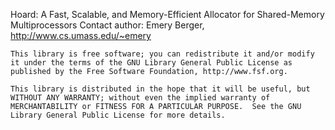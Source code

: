 Hoard: A Fast, Scalable, and Memory-Efficient Allocator
       for Shared-Memory Multiprocessors
Contact author: Emery Berger, http://www.cs.umass.edu/~emery

```
This library is free software; you can redistribute it and/or modify
it under the terms of the GNU Library General Public License as
published by the Free Software Foundation, http://www.fsf.org.

This library is distributed in the hope that it will be useful, but
WITHOUT ANY WARRANTY; without even the implied warranty of
MERCHANTABILITY or FITNESS FOR A PARTICULAR PURPOSE.  See the GNU
Library General Public License for more details.
```
